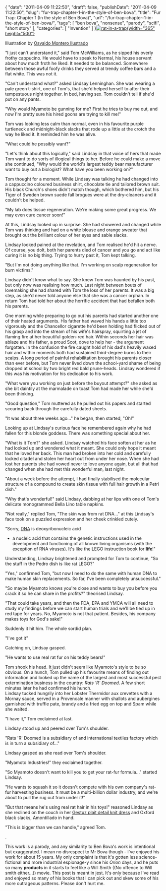{
    "date": "2011-04-09 11:22:50",
    "draft": false,
    "publishDate": "2011-04-09 11:22:50",
    "slug": "fur-trap-chapter-1-in-the-style-of-ben-bova",
    "title": "Fur Trap: Chapter 1 (In the style of Ben Bova)",
    "url": "\/fur-trap-chapter-1-in-the-style-of-ben-bova\/",
    "tags": [
        "ben bova",
        "nonsense",
        "parody",
        "scifi",
        "short story"
    ],
    "categories": [
        "Invention"
    ]
}[![rat-in-a-trap](//farm6.static.flickr.com/5230/5602953304_a4a33c5b7c_o.jpg){width="365"
height="500"}](//www.flickr.com/photos/osmont/445849639/ "rat-in-a-trap by Osvaldo Montero Ilustrador, on Flickr")

Illustration by [Osvaldo Montero
Ilustrado](//www.flickr.com/photos/osmont/445849639/%3C/figcaption%3E%3C/figure%3E)

<div class="story">

"I just can't understand it," said Tom McWilliams, as he sipped his
overly frothy cappucino. He would have to speak to Nermal, his house
servant about how much froth he liked. It needed to be balanced.
Somewhere between those awful foofy drinks they served at trendy coffee
bars and a flat white. This was not it.

"Can't understand what?" asked Lindsay Lenninghan. She was wearing a
pale green t-shirt, one of Tom's, that she'd helped herself to after
their tempestuous night together. In bed, having sex. Tom couldn't tell
if she'd put on any pants.

"Why would Myamoto be gunning for me? First he tries to buy me out, and
now I'm pretty sure his hired goons are trying to kill me!"

Tom was looking less calm than normal, even in his favourite purple
turtleneck and midnight-black slacks that rode up a little at the crotch
the way he liked it. It reminded him he was alive.

"What could he possibly want?"

"Let's think about this logically," said Lindsay in that voice of hers
that made Tom want to do sorts of illogical things to her. Before he
could make a move she continued, "Why would the world's largest teddy
bear manufacturer want to buy out a biologist? What have you been
working on?"

Tom thought for a moment. While Lindsay was talking he had changed into
a cappuccino coloured business shirt, chocolate tie and tailored brown
suit. His black Church's shoes didn't match though, which bothered him,
but his Tiger of Sweden brown suede fall brogues were at the
dry-cleaners and it couldn't be helped.

"My lab does tissue regeneration. We're making some great progress. We
may even cure cancer soon!"

At this, Lindsay looked up in surprise. She had showered and changed
while Tom was thinking and had on a white blouse and orange sweater that
brought out the brilliant colour of her eyes and sable slacks.

Lindsay looked pained at the revelation, and Tom realised he'd hit a
nerve. Of course, you dolt, both her parents died of cancer and you go
and act like curing it is no big thing. Trying to hurry past it, Tom
kept talking.

"But I'm not doing anything like that. I'm working on scalp regeneration
for burn victims."

Lindsay didn't know what to say. She knew Tom was haunted by his past,
but only now was realising how much. Last night between bouts of
lovemaking she had shared with Tom the loss of her parents. It was a big
step, as she'd never told anyone else that she was a cancer orphan. In
return Tom had told her about the horrific accident that had befallen
both his parents.

One morning while preparing to go out his parents had started another
one of their heated arguments. His father had waved his hands a little
too vigorously and the Chancellor cigarette he'd been holding had
flicked out of his grasp and into the stream of his wife's hairspray,
squirting a jet of flaming fire at her beautiful golden-red hair. Within
seconds her hair was ablaze and his father, a proud Scot, dove to help
her - the argument forgotten. In the confusion the fire caught hold of
his dad's heavily waxed hair and within moments both had sustained
third-degree burns to their scalps. A long period of painful
rehabilitation brought his parents closer than ever before, but Tom
never lived down the school-yard shame of being dropped at school by two
bright red bald prune-heads. Lindsay wondered if this was his motivation
for his dedication to his work.

"What were you working on just before the buyout attempt?" she asked as
she bit daintily at the marmalade on toast Tom had made her while she'd
been thinking.

"Good question," Tom muttered as he pulled out his papers and started
scouring back through the carefully dated sheets.

"It was about three weeks ago..." he began, then started, "Oh!"

Looking up at Lindsay's curious face he remembered again why he had
fallen for this blonde goddess. There was something special about her.

"What is it Tom?" she asked. Lindsay watched his face soften at her as
he had looked up and wondered what it meant. She could only hope it
meant that he loved her back. This man had broken into her cold and
carefully locked citadel and stolen her heart out from under her nose.
When she had lost her parents she had vowed never to love anyone again,
but all that had changed when she had met this wonderful man, last
night.

"About a week before the attempt, I had finally stabilised the molecular
structure of a compound to create skin tissue with full hair growth in a
Petri dish."

"Why that's wonderful!" said Lindsay, dabbing at her lips with one of
Tom's delicate monogrammed Bella Lino table napkins.

"Not really," replied Tom, "The skin was from rat DNA..." at this
Lindsay's face took on a puzzled expression and her cheek crinkled
cutely.

"Sorry, [DNA](http://en.wikipedia.org/wiki/DNA) is deoxyribonucleic acid
- a nucleic acid that contains the genetic instructions used in the
development and functioning of all known living organisms (with the
exception of RNA viruses). It's like the LEGO instruction book for
**life**!"

Understanding, Lindsay brightened and prompted for Tom to continue, "So
the stuff in the Pedro dish is like rat LEGO?"

"Yes," confirmed Tom, "but now I need to do the same with human DNA to
make human skin replacements. So far, I've been completely
unsuccessful."

"So maybe Myamoto knows you're close and wants to buy you before you
crack it so he can share in the profits?" theorised Lindsay.

"That could take years, and then the FDA, EPA and YMCA will all need to
study my findings before we can start human trials and we'll be tied up
in red tape for years. No, Myamoto is not that patient. Besides, his
company makes toys for God's sake!"

Suddenly it hit him. The whole sordid plan.

"I've got it"

Catching on, Lindsay gasped.

"He wants to use real rat fur on his teddy bears!"

Tom shook his head. It just didn't seem like Myamoto's style to be so
obvious. On a hunch, Tom pulled up his favourite means of finding out
information and looked up the name of the largest and most successful
pest extermination business in the country: *Rats 'R' Doomed*. A few
short minutes later he had confirmed his hunch.\
Lindsay tucked hungrily into her Lobster Thermidor aux crevettes with a
Mornay sauce, served in a Provencale manner with shallots and aubergines
garnished with truffle pate, brandy and a fried egg on top and Spam
while she waited.

"I have it," Tom exclaimed at last.

Lindsay stood up and peered over Tom's shoulder.

"Rats 'R' Doomed is a subsidiary of and international textiles factory
which is in turn a subsidiary of..."

Lindsay gasped as she read over Tom's shoulder.

"Myamoto Industries!" they exclaimed together.

"So Myamoto doesn't want to kill you to get your rat-fur formula..."
started Lindsay.

"He wants to squash it so it doesn't compete with his own company's
rat-fur harvesting business. It must be a multi-billion dollar industry,
and we're about to pull the rug out from under it!"

"But that means he's using real rat hair in his toys!" reasoned Lindsay
as she reclined on the couch in her [Gestuz plait detail knit
dress](http://www.asos.com/Gestuz/Gestuz-Plait-Detail-Knitted-Dress/Prod/pgeproduct.aspx?iid=1151163&cid=5235&sh=0&pge=6&pgesize=200&sort=3&clr=Grey&r=2)
and Oxford black slacks, Amontillado in hand.

"This is bigger than we can handle," agreed Tom.

.

This work is a parody, and any similarity to Ben Bova's work is
intentional but exaggerated. I mean no disrespect to Mr Bova though -
I've enjoyed his work for about 15 years. My only complaint is that it's
gotten less science-fictional and more industrial espionage-y since his
*Orion* days, and he puts so many **products** in it starts to feel like
a Will Smith ((No offence to Will smith either...)) movie. This post is
meant in jest. It's only because I've read and enjoyed so many of his
books that I can pick out and skew some of his more outrageous patterns.
Please don't hurt me.

</div>
